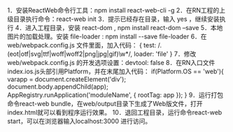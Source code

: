 ​1．安装ReactWeb命令行工具：npm install react-web-cli -g
2．在RN工程的上级目录执行命令：react-web init <ProjectName>
3．提示已经存在目录，输入 yes ，继续安装执行
4．进入工程目录，安装 react-dom ,  npm install react-dom –save
5．本地图片的加载处理。安装  file-loader : npm install --save file-loader
6．在 web/webpack.config.js 文件里面，加入代码：
{
       test: /\.(eot|otf|svg|ttf|woff|woff2|png|jpg|gif)\w*/,
       loader: 'file'
}
7．修改web/webpack.config.js 的开发选项设置：devtool: false
8．在RN入口文件index.ios.js头部引用Platform，并在末尾加入代码：
if(Platform.OS == 'web'){
  varapp = document.createElement('div');
 document.body.appendChild(app);
 AppRegistry.runApplication('moduleName', {
   rootTag: app
  });
}
9．运行打包命令react-web bundle，在web/output目录下生成了Web版文件，打开index.html就可以看到程序运行效果。
10．退回工程目录，运行命令react-web start，可以在浏览器输入localhost:3000 进行访问。